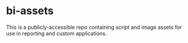 # bi-assets
This is a publicly-accessible repo containing script and image assets for use in reporting and custom applications.
